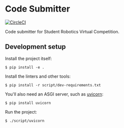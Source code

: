 # Code Submitter

[![CircleCI](https://circleci.com/gh/PeterJCLaw/code-submitter.svg?style=svg)](https://circleci.com/gh/PeterJCLaw/code-submitter)

Code submitter for Student Robotics Virtual Competition.

## Development setup

Install the project itself:

``` shell
$ pip install -e .
```

Install the linters and other tools:

``` shell
$ pip install -r script/dev-requirements.txt
```

You'll also need an ASGI server, such as [uvicorn](http://www.uvicorn.org/):

``` shell
$ pip install uvicorn
```

Run the project:

``` shell
$ ./script/uvicorn
```
